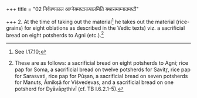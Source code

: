 +++
title = "02 निर्वपणकाल आग्नेयमष्टाकपालमिति यथासमाम्नातमष्टौ"

+++
2. At the time of taking out the material[^1] he takes out the material (rice-grains) for eight oblations as described in the Vedic texts) viz. a sacrificial bread on eight potsherds to Agni (etc.).[^2]  


[^1]: See I.17.10;  

[^2]: These are as follows: a sacrificial bread on eight potsherds to Agni; rice pap for Soma, a sacrificial bread on twelve potsherds for Savitr̥, rice pap for Sarasvati, rice pap for Pūṣan, a sacrificial bread on seven potsherds for Manuts, Āmikṣā for Viśvedevas, and a sacrificial bread on one potsherd for Dyāvāpr̥thivī (cf. TB I.6.2.1-5).
